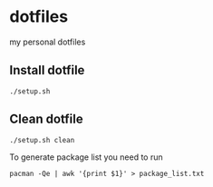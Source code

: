 # dotfiles
my personal dotfiles

## Install dotfile

```
./setup.sh
```

## Clean dotfile

```
./setup.sh clean
```

To generate package list you need to run

```
pacman -Qe | awk '{print $1}' > package_list.txt
```
